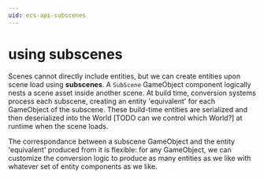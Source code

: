 ```yaml
---
uid: ecs-api-subscenes
---
```

# using subscenes
<!-- 
> Topics to add
> * 
-->

Scenes cannot directly include entities, but we can create entities upon scene load using **subscenes**. A `SubScene` GameObject component logically nests a scene asset inside another scene. At build time, conversion systems process each subscene, creating an entity 'equivalent' for each GameObject of the subscene. These build-time entities are serialized and then deserialized into the World [TODO can we control which World?] at runtime when the scene loads.

The correspondance between a subscene GameObject and the entity 'equivalent' produced from it is flexible: for any GameObject, we can customize the conversion logic to produce as many entities as we like with whatever set of entity components as we like.